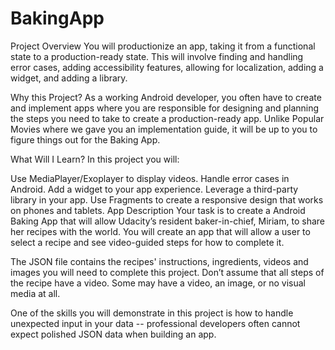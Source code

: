# BakingApp

Project Overview
You will productionize an app, taking it from a functional state to a production-ready state. 
This will involve finding and handling error cases, adding accessibility features,
allowing for localization, adding a widget, and adding a library.

Why this Project?
As a working Android developer, you often have to create and implement apps where you are
responsible for designing and planning the steps you need to take to create a production-ready app. 
Unlike Popular Movies where we gave you an implementation guide, 
it will be up to you to figure things out for the Baking App.

What Will I Learn?
In this project you will:

Use MediaPlayer/Exoplayer to display videos.
Handle error cases in Android.
Add a widget to your app experience.
Leverage a third-party library in your app.
Use Fragments to create a responsive design that works on phones and tablets.
App Description
Your task is to create a Android Baking App that will allow Udacity’s resident baker-in-chief,
Miriam, to share her recipes with the world. 
You will create an app that will allow a user to select a recipe and see video-guided steps for how to complete it.

The JSON file contains the recipes' instructions, ingredients, videos and images you will need to complete this project.
Don’t assume that all steps of the recipe have a video. Some may have a video, an image, or no visual media at all.

One of the skills you will demonstrate in this project is how to handle unexpected input in your data 
-- professional developers often cannot expect polished JSON data when building an app.
